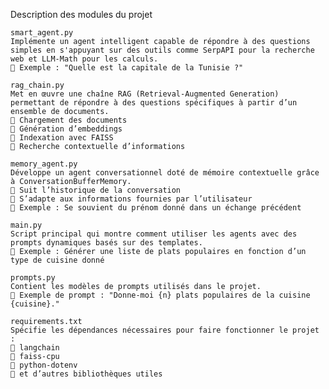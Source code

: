 Description des modules du projet

    smart_agent.py
    Implémente un agent intelligent capable de répondre à des questions simples en s'appuyant sur des outils comme SerpAPI pour la recherche web et LLM-Math pour les calculs.
    🔹 Exemple : "Quelle est la capitale de la Tunisie ?"

    rag_chain.py
    Met en œuvre une chaîne RAG (Retrieval-Augmented Generation) permettant de répondre à des questions spécifiques à partir d’un ensemble de documents.
    🔹 Chargement des documents
    🔹 Génération d’embeddings
    🔹 Indexation avec FAISS
    🔹 Recherche contextuelle d’informations

    memory_agent.py
    Développe un agent conversationnel doté de mémoire contextuelle grâce à ConversationBufferMemory.
    🔹 Suit l’historique de la conversation
    🔹 S’adapte aux informations fournies par l’utilisateur
    🔹 Exemple : Se souvient du prénom donné dans un échange précédent

    main.py
    Script principal qui montre comment utiliser les agents avec des prompts dynamiques basés sur des templates.
    🔹 Exemple : Générer une liste de plats populaires en fonction d’un type de cuisine donné

    prompts.py
    Contient les modèles de prompts utilisés dans le projet.
    🔹 Exemple de prompt : "Donne-moi {n} plats populaires de la cuisine {cuisine}."

    requirements.txt
    Spécifie les dépendances nécessaires pour faire fonctionner le projet :
    🔹 langchain
    🔹 faiss-cpu
    🔹 python-dotenv
    🔹 et d’autres bibliothèques utiles
